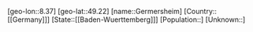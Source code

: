 ﻿---
location: [49.22,8.37]
type: City
tags:
- geo/City


SpocWebEntityId: 30428
isDeleted: false
confidential: public

---
[geo-lon::8.37]
[geo-lat::49.22]
[name::Germersheim]
[Country::[[Germany]]]
[State::[[Baden-Wuerttemberg]]]
[Population::]
[Unknown::]


